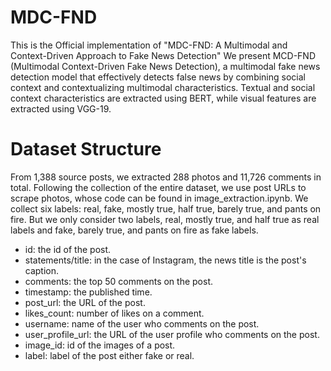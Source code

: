 # MDC-FND
This is the Official implementation of "MDC-FND: A Multimodal and Context-Driven Approach to Fake News Detection"
We present MCD-FND (Multimodal Context-Driven Fake News Detection), a multimodal fake news detection model that effectively detects false news by combining social context and contextualizing multimodal characteristics. Textual and social context characteristics are extracted using BERT, while visual features are extracted using VGG-19.
# Dataset Structure
From 1,388 source posts, we extracted 288 photos and 11,726 comments in total. Following the collection of the entire dataset, we use post URLs to scrape photos, whose code can be found in image_extraction.ipynb. We collect six labels: real, fake, mostly true, half true, barely true, and pants on fire. But we only consider two labels, real, mostly true, and half true as real labels and fake, barely true, and pants on fire as fake labels.
- id: the id of the post.
- statements/title: in the case of Instagram, the news title is the post's caption.
- comments: the top 50 comments on the post.
- timestamp: the published time.
- post_url: the URL of the post.
- likes_count: number of likes on a comment.
- username: name of the user who comments on the post.
- user_profile_url: the URL of the user profile who comments on the post.
- image_id: id of the images of a post.
- label: label of the post either fake or real.
